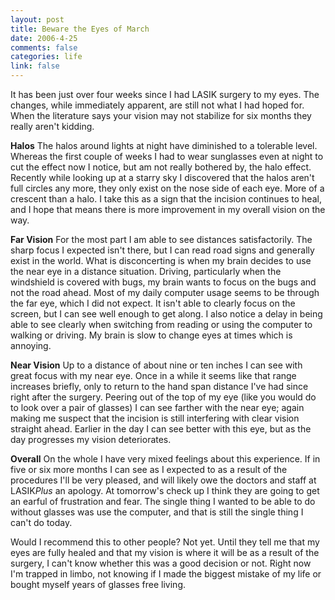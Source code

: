 ```yaml
--- 
layout: post
title: Beware the Eyes of March
date: 2006-4-25
comments: false
categories: life
link: false
---
```

It has been just over four weeks since I had LASIK surgery to my eyes. The changes, while immediately apparent, are still not what I had hoped for. When the literature says your vision may not stabilize for six months they really aren't kidding.

<strong>Halos</strong>
The halos around lights at night have diminished to a tolerable level. Whereas the first couple of weeks I had to wear sunglasses even at night to cut the effect now I notice, but am not really bothered by, the halo effect. Recently while looking up at a starry sky I discovered that the halos aren't full circles any more, they only exist on the nose side of each eye. More of a crescent than a halo. I take this as a sign that the incision continues to heal, and I hope that means there is more improvement in my overall vision on the way.

<strong>Far Vision</strong>
For the most part I am able to see distances satisfactorily. The sharp focus I expected isn't there, but I can read road signs and generally exist in the world. What is disconcerting is when my brain decides to use the near eye in a distance situation. Driving, particularly when the windshield is covered with bugs, my brain wants to focus on the bugs and not the road ahead. Most of my daily computer usage seems to be through the far eye, which I did not expect. It isn't able to clearly focus on the screen, but I can see well enough to get along. I also notice a delay in being able to see clearly when switching from reading or using the computer to walking or driving. My brain is slow to change eyes at times which is annoying.

<strong>Near Vision</strong>
Up to a distance of about nine or ten inches I can see with great focus with my near eye. Once in a while it seems like that range increases briefly, only to return to the hand span distance I've had since right after the surgery. Peering out of the top of my eye (like you would do to look over a pair of glasses) I can see farther with the near eye; again making me suspect that the incision is still interfering with clear vision straight ahead. Earlier in the day I can see better with this eye, but as the day progresses my vision deteriorates.

<strong>Overall</strong>
On the whole I have very mixed feelings about this experience. If in five or six more months I can see as I expected to as a result of the procedures I'll be very pleased, and will likely owe the doctors and staff at LASIK<em>Plus</em> an apology. At tomorrow's check up I think they are going to get an earful of frustration and fear. The single thing I wanted to be able to do without glasses was use the computer, and that is still the single thing I can't do today.

Would I recommend this to other people? Not yet. Until they tell me that my eyes are fully healed and that my vision is where it will be as a result of the surgery, I can't know whether this was a good decision or not. Right now I'm trapped in limbo, not knowing if I made the biggest mistake of my life or bought myself years of glasses free living.
